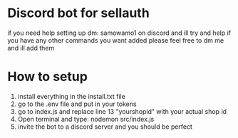 # Discord bot for sellauth
if you need help setting up dm: samowamo1 on discord and ill try and help
if you have any other commands you want added please feel free to dm me and ill add them
# How to setup
1. install everything in the install.txt file
2. go to the .env file and put in your tokens
3. go to index.js and replace line 13 "yourshopid" with your actual shop id
4. Open terminal and type: nodemon src/index.js
5. invite the bot to a discord server and you should be perfect
